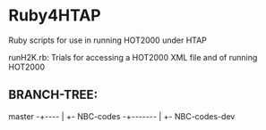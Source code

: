 # Ruby4HTAP
Ruby scripts for use in running HOT2000 under HTAP

runH2K.rb: Trials for accessing a HOT2000 XML file and of running HOT2000


BRANCH-TREE:
------------

 master
 -+----
  |
  +- NBC-codes
     -+-------
      |
      +- NBC-codes-dev 
     